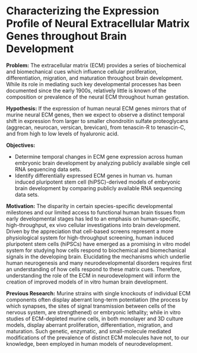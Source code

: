 # Characterizing the Expression Profile of Neural Extracellular Matrix Genes throughout Brain Development

**Problem:** The extracellular matrix (ECM) provides a series of biochemical and biomechanical cues which influence cellular proliferation, differentiation, migration, and maturation throughout brain development. While its role in mediating such key developmental processes has been documented since the early 1900s, relatively little is known of the composition or prevalence of the neural ECM throughout human gestation.  

**Hypothesis:** If the expression of human neural ECM genes mirrors that of murine neural ECM genes, then we expect to observe a distinct temporal shift in expression from larger to smaller chondroitin sulfate proteoglycans (aggrecan, neurocan, versican, brevican), from tenascin-R to tenascin-C, and from high to low levels of hyaluronic acid.

**Objectives:**
* Determine temporal changes in ECM gene expression across human embryonic brain development by analyzing publicly available single cell RNA sequencing data sets. 
* Identify differentially expressed ECM genes in human vs. human induced pluripotent stem cell (hiPSC)-derived models of embryonic brain development by comparing publicly available RNA sequencing data sets.

**Motivation:** The disparity in certain species-specific developmental milestones and our limited access to functional human brain tissues from early developmental stages has led to an emphasis on human-specific, high-throughput, ex vivo cellular investigations into brain development. Driven by the appreciation that cell-based screens represent a more physiological system for high-throughput screening, human induced pluripotent stem cells (hiPSCs) have emerged as a promising in vitro model system for studying how cells respond to biochemical and biomechanical signals in the developing brain. Elucidating the mechanisms which underlie human neurogenesis and many neurodevelopmental disorders requires first an understanding of how cells respond to these matrix cues. Therefore, understanding the role of the ECM in neurodevelopment will inform the creation of improved models of in vitro human brain development. 

**Previous Research:** Murine strains with single knockouts of individual ECM components often display aberrant long-term potentiation (the process by which synapses, the sites of signal transmission between cells of the nervous system, are strengthened) or embryonic lethality; while in vitro studies of ECM-depleted murine cells, in both monolayer and 3D culture models, display aberrant proliferation, differentiation, migration, and maturation. Such genetic, enzymatic, and small-molecule mediated modifications of the prevalence of distinct ECM molecules have not, to our knowledge, been employed in human models of neurodevelopment. 
